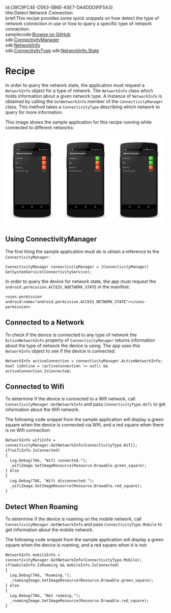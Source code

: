 id:{38C9FC4E-D563-5B6E-A5E7-DA4DDD91F5A3}  
title:Detect Network Connection  
brief:This recipe provides some quick snippets on how detect the type of network connection in use or how to query a specific type of network connection.  
samplecode:[Browse on GitHub](https://github.com/xamarin/recipes/tree/master/android/networking/networkinfo/detect_network_connection)  
sdk:[ConnectivityManager](/api/type/Android.Net.ConnectivityManager/)  
sdk:[NetworkInfo](/api/type/Android.Net.NetworkInfo/)  
sdk:[ConnectivityType](/api/type/Android.Net.ConnectivityType/)
sdk:[NetworkInfo.State](/api/type/Android.Net.NetworkInfo+State/)

<!-- Updated: 2015-09-30 -->

# Recipe


In order to query the network state, the application must request a `NetworkInfo` object for a type of network. The `NetworkInfo` class which holds information about a given network type. A instance of `NetworkInfo` is obtained by calling the `GetNetworkInfo` member of the `ConnectivityManager` class. This method takes a `ConnectivityType` describing which network to query for more information.

This image shows the sample application for this recipe running while connected to different networks:

![](Images/Image01.png)

## Using ConnectivityManager

The first thing the sample application must do is obtain a reference to the `ConnectivityManager`:
```
ConnectivityManager connectivityManager = (ConnectivityManager) GetSystemService(ConnectivityService);
```

In order to query the device for network state, the app must request the `android.permission.ACCESS_NdETWORK_STATE` in the manifest:

```
<uses-permission android:name="android.permission.ACCESS_NETWORK_STATE"></uses-permission>
```

## Connected to a Network

To check if the device is connected to any type of network the `ActiveNetworkInfo` property of `ConnectivityManager` returns information about the type of network the device is using. The app uses this `NetworkInfo` object to see if the device is connected:

```
NetworkInfo activeConnection = connectivityManager.ActiveNetworkInfo;
bool isOnline = (activeConnection != null) && activeConnection.IsConnected;
```

## Connected to Wifi

To determine if the device is connected to a Wifi network, call  `ConnectivityManager.GetNetworkInfo` and pass `ConnectivityType.Wifi` to get information about the Wifi network.

The following code snippet from the sample application will display a green square when the device is connected via Wifi, and a red square when there is no Wifi connection:

```
NetworkInfo wifiInfo = connectivityManager.GetNetworkInfo(ConnectivityType.Wifi);
if(wifiInfo.IsConnected)
{
  Log.Debug(TAG, "Wifi connected.");
  _wifiImage.SetImageResource(Resource.Drawable.green_square);
} else
{
  Log.Debug(TAG, "Wifi disconnected.");
  _wifiImage.SetImageResource(Resource.Drawable.red_square);
}
```

## Detect When Roaming

To determine if the device is roaming on the mobile network, call `ConnectivityManager.GetNetworkInfo` and pass `ConnectivityType.Mobile` to get information about the mobile network.

The following code snippet from the sample application will display a green square when the device is roaming, and a red square when it is not:
```
NetworkInfo mobileInfo = connectivityManager.GetNetworkInfo(ConnectivityType.Mobile);
if(mobileInfo.IsRoaming && mobileInfo.IsConnected)
{
  Log.Debug(TAG, "Roaming.");
  _roamingImage.SetImageResource(Resource.Drawable.green_square);
} else
{
  Log.Debug(TAG, "Not roaming.");
  _roamingImage.SetImageResource(Resource.Drawable.red_square);
}				
```
